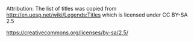 
Attribution:
The list of titles was copied from http://en.uesp.net/wiki/Legends:Titles which is licensed under CC BY-SA 2.5 

https://creativecommons.org/licenses/by-sa/2.5/